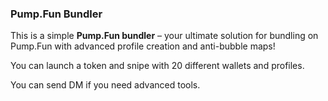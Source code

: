### Pump.Fun Bundler

This is a simple **Pump.Fun bundler** – your ultimate solution for bundling on Pump.Fun with advanced profile creation and anti-bubble maps!

You can launch a token and snipe with 20 different wallets and profiles. 

You can send DM if you need advanced tools.

